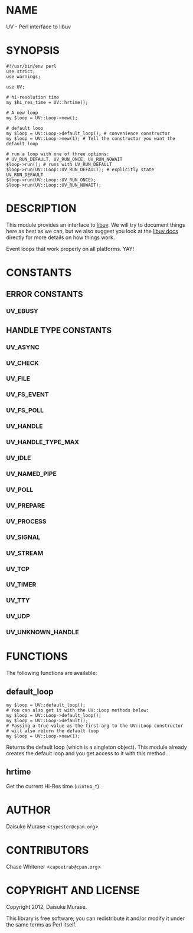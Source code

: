 # NAME

UV - Perl interface to libuv

# SYNOPSIS

    #!/usr/bin/env perl
    use strict;
    use warnings;

    use UV;

    # hi-resolution time
    my $hi_res_time = UV::hrtime();

    # A new loop
    my $loop = UV::Loop->new();

    # default loop
    my $loop = UV::Loop->default_loop(); # convenience constructor
    my $loop = UV::Loop->new(1); # Tell the constructor you want the default loop

    # run a loop with one of three options:
    # UV_RUN_DEFAULT, UV_RUN_ONCE, UV_RUN_NOWAIT
    $loop->run(); # runs with UV_RUN_DEFAULT
    $loop->run(UV::Loop::UV_RUN_DEFAULT); # explicitly state UV_RUN_DEFAULT
    $loop->run(UV::Loop::UV_RUN_ONCE);
    $loop->run(UV::Loop::UV_RUN_NOWAIT);

# DESCRIPTION

This module provides an interface to [libuv](http://libuv.org). We will try to
document things here as best as we can, but we also suggest you look at the
[libuv docs](http://docs.libuv.org) directly for more details on how things
work.

Event loops that work properly on all platforms. YAY!

# CONSTANTS

## ERROR CONSTANTS

### UV\_EBUSY

## HANDLE TYPE CONSTANTS

### UV\_ASYNC

### UV\_CHECK

### UV\_FILE

### UV\_FS\_EVENT

### UV\_FS\_POLL

### UV\_HANDLE

### UV\_HANDLE\_TYPE\_MAX

### UV\_IDLE

### UV\_NAMED\_PIPE

### UV\_POLL

### UV\_PREPARE

### UV\_PROCESS

### UV\_SIGNAL

### UV\_STREAM

### UV\_TCP

### UV\_TIMER

### UV\_TTY

### UV\_UDP

### UV\_UNKNOWN\_HANDLE

# FUNCTIONS

The following functions are available:

## default\_loop

    my $loop = UV::default_loop();
    # You can also get it with the UV::Loop methods below:
    my $loop = UV::Loop->default_loop();
    my $loop = UV::Loop->default();
    # Passing a true value as the first arg to the UV::Loop constructor
    # will also return the default loop
    my $loop = UV::Loop->new(1);

Returns the default loop (which is a singleton object). This module already
creates the default loop and you get access to it with this method.

## hrtime

Get the current Hi-Res time (`uint64_t`).

# AUTHOR

Daisuke Murase <`typester@cpan.org`>

# CONTRIBUTORS

Chase Whitener <`capoeirab@cpan.org`>

# COPYRIGHT AND LICENSE

Copyright 2012, Daisuke Murase.

This library is free software; you can redistribute it and/or modify it under
the same terms as Perl itself.
